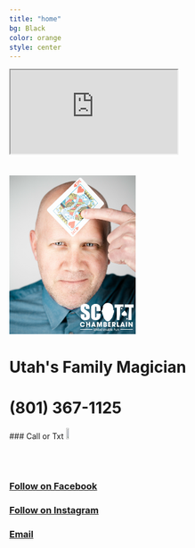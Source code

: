 ```yaml
---
title: "home"
bg: Black
color: orange
style: center
---
```

<!-- Global site tag (gtag.js) - Google Analytics -->

<div class="icontain"><iframe src="https://www.youtube.com/embed/kEF75qdFaDo" allowfullscreen></iframe></div><br><br>

<!--<div class="icontain"><iframe src="//www.youtube.com/embed/VLzeWVlbWoY" allowfullscreen></iframe></div><br><br>-->


<!--<img src="img/GSM.png" alt="Great Scott Magic" width="70%" height="70%">-->

<img src="img/headshot2withlogo.jpg" width="45%" height="45%"/>
<h1>Utah's Family Magician</h1>

<h1>(801) 367-1125</h1>
### Call or Txt
<a href="tel:8013671125"><img src="img/phone icon.png" width="10%" height="10%"></a>


<!--<span class="fa-stack subtlecircle" style="font-size:100px; background:rgba(255,166,0,0.1)">
  <i class="fa fa-circle fa-stack-2x text-white"></i>
  <i class="fa fa-bicycle fa-stack-1x text-orange"></i>
</span>-->

<script src="https://apps.elfsight.com/p/platform.js" defer></script>
<div class="elfsight-app-05b6d0fd-c8f2-49da-be97-bad4fd186f0e"></div>

<!--# Magic is my passion!
{: .text-Blue}-->


<!--I love performing magic and giving back to the communities in which I live.-->
<br><br>
### [Follow on Facebook](https://www.facebook.com/scottchamberlainmagic)<br>
### [Follow on Instagram](https://www.instagram.com/scottchamberlainmagic)<br>
### <a href="mailto:scottchamberlainmagic@gmail.com">Email</a><br>
<!--<img src="img/Headshot with logo.jpg" width="40%" height = "40%" alt="Scott Chamberlain">-->
